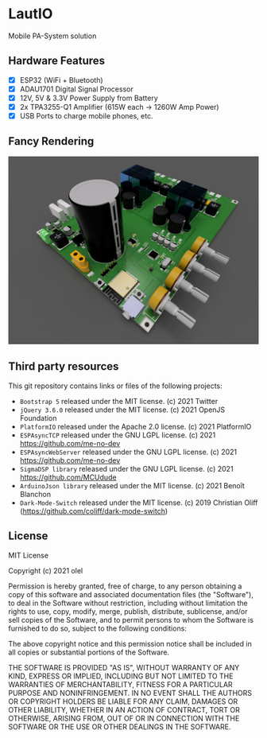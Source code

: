 # LautIO
Mobile PA-System solution

## Hardware Features

- [x] ESP32 (WiFi + Bluetooth)
- [x] ADAU1701 Digital Signal Processor
- [x] 12V, 5V & 3.3V Power Supply from Battery
- [x] 2x TPA3255-Q1 Amplifier (615W each -> 1260W Amp Power)
- [x] USB Ports to charge mobile phones, etc.

## Fancy Rendering
![PCB Rendering](Hardware/Images/pcb_rendering.png)

## Third party resources
This git repository contains links or files of the following projects:
* `Bootstrap 5` released under the MIT license. (c) 2021 Twitter
* `jQuery 3.6.0` released under the MIT license. (c) 2021 OpenJS Foundation
* `PlatformIO` released under the Apache 2.0 license. (c) 2021 PlatformIO
* `ESPAsyncTCP` released under the GNU LGPL license. (c) 2021 https://github.com/me-no-dev
* `ESPAsyncWebServer` released under the GNU LGPL license. (c) 2021 https://github.com/me-no-dev
* `SigmaDSP library` released under the GNU LGPL license. (c) 2021 https://github.com/MCUdude
* `ArduinoJson library` released under the MIT license. (c) 2021 Benoît Blanchon
* `Dark-Mode-Switch` released under the MIT license. (c) 2019 Christian Oliff (https://github.com/coliff/dark-mode-switch)

## License
MIT License

Copyright (c) 2021 olel

Permission is hereby granted, free of charge, to any person obtaining a copy
of this software and associated documentation files (the "Software"), to deal
in the Software without restriction, including without limitation the rights
to use, copy, modify, merge, publish, distribute, sublicense, and/or sell
copies of the Software, and to permit persons to whom the Software is
furnished to do so, subject to the following conditions:

The above copyright notice and this permission notice shall be included in all
copies or substantial portions of the Software.

THE SOFTWARE IS PROVIDED "AS IS", WITHOUT WARRANTY OF ANY KIND, EXPRESS OR
IMPLIED, INCLUDING BUT NOT LIMITED TO THE WARRANTIES OF MERCHANTABILITY,
FITNESS FOR A PARTICULAR PURPOSE AND NONINFRINGEMENT. IN NO EVENT SHALL THE
AUTHORS OR COPYRIGHT HOLDERS BE LIABLE FOR ANY CLAIM, DAMAGES OR OTHER
LIABILITY, WHETHER IN AN ACTION OF CONTRACT, TORT OR OTHERWISE, ARISING FROM,
OUT OF OR IN CONNECTION WITH THE SOFTWARE OR THE USE OR OTHER DEALINGS IN THE
SOFTWARE.

